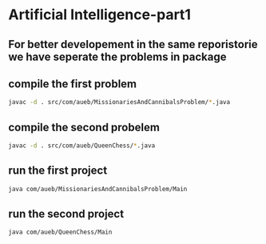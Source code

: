 # Artificial Intelligence-part1

## For better developement in the same reporistorie we have seperate the problems in package
## compile the first problem

```bash
javac -d . src/com/aueb/MissionariesAndCannibalsProblem/*.java
```

## compile the second probelem

```bash
javac -d . src/com/aueb/QueenChess/*.java
```

## run the first project

```bash
java com/aueb/MissionariesAndCannibalsProblem/Main
```
## run the second project

```bash
java com/aueb/QueenChess/Main
```
